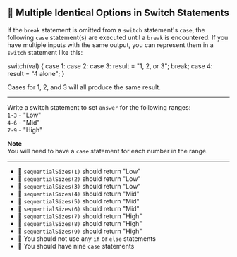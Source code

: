 🚀 Multiple Identical Options in Switch Statements
--------------------------------------------------

If the `break` statement is omitted from a `switch` statement's `case`, the following `case` statement(s) are executed until a `break` is encountered. If you have multiple inputs with the same output, you can represent them in a `switch` statement like this:

switch(val) {
  case 1:
  case 2:
  case 3:
    result = "1, 2, or 3";
    break;
  case 4:
    result = "4 alone";
}

Cases for 1, 2, and 3 will all produce the same result.

* * *

Write a switch statement to set `answer` for the following ranges:  
`1-3` - "Low"  
`4-6` - "Mid"  
`7-9` - "High"

**Note**  
You will need to have a `case` statement for each number in the range.

* * *

*   🧪 `sequentialSizes(1)` should return "Low"
*   🧪 `sequentialSizes(2)` should return "Low"
*   🧪 `sequentialSizes(3)` should return "Low"
*   🧪 `sequentialSizes(4)` should return "Mid"
*   🧪 `sequentialSizes(5)` should return "Mid"
*   🧪 `sequentialSizes(6)` should return "Mid"
*   🧪 `sequentialSizes(7)` should return "High"
*   🧪 `sequentialSizes(8)` should return "High"
*   🧪 `sequentialSizes(9)` should return "High"
*   🧪 You should not use any `if` or `else` statements
*   🧪 You should have nine `case` statements